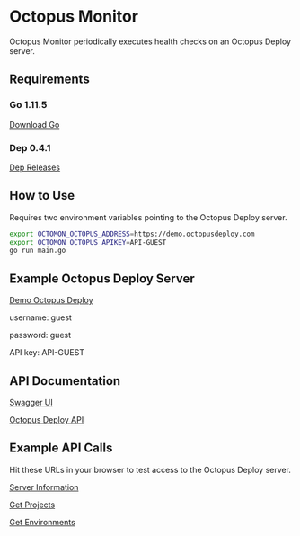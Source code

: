 # Octopus Monitor

 Octopus Monitor periodically executes health checks on an Octopus Deploy server.

## Requirements

### Go 1.11.5

[Download Go](https://golang.org/dl/)

### Dep 0.4.1

[Dep Releases](https://github.com/golang/dep/releases/)

## How to Use

Requires two environment variables pointing to the Octopus Deploy server.

```bash
export OCTOMON_OCTOPUS_ADDRESS=https://demo.octopusdeploy.com
export OCTOMON_OCTOPUS_APIKEY=API-GUEST
go run main.go
```

## Example Octopus Deploy Server

[Demo Octopus Deploy](https://demo.octopusdeploy.com)

username: guest

password: guest

API key: API-GUEST

## API Documentation

[Swagger UI](http://demo.octopusdeploy.com/swaggerui/index.html)

[Octopus Deploy API](https://octopus.com/docs/api-and-integration/api)

## Example API Calls

Hit these URLs in your browser to test access to the Octopus Deploy server.

[Server Information](https://demo.octopusdeploy.com/api?apikey=API-GUEST)

[Get Projects](https://demo.octopusdeploy.com/api/projects?apikey=API-GUEST)

[Get Environments](https://demo.octopusdeploy.com/api/environments?apikey=API-GUEST)